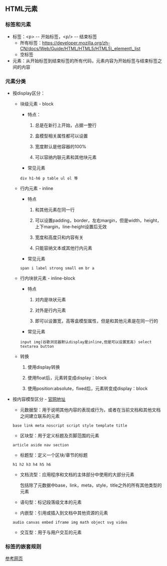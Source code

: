 ## HTML元素

### 标签和元素

* 标签：&lt;p&gt; -- 开始标签，&lt;p/&gt; -- 结束标签
  * 所有标签：https://developer.mozilla.org/zh-CN/docs/Web/Guide/HTML/HTML5/HTML5\_element\_list
  * 空标签
* 元素：从开始标签到结束标签的所有代码，元素内容为开始标签与结束标签之间的内容

### 元素分类

* 按display区分：

  * 块级元素 - block

    * 特点：

      1. 总是在新行上开始，占据一整行

      2. 盒模型相关属性都可以设置

      3. 宽度默认是他容器的100%

      4. 可以容纳内联元素和其他块元素

    * 常见元素

    ```
    div h1-h6 p table ul ol 等
    ```

  * 行内元素 - inline

    * 特点

      1. 和其他元素在同一行

      2. 可以设置padding，border，左右margin，但是width，height，上下margin，line-height设置后无效

      3. 宽度和高度只和内容有关

      4. 只能容纳文本或其他行内元素

    * 常见元素

    ```
    span i label strong small em br a
    ```

  * 行内块状元素 - inline-block

    * 特点

      1. 对内是块状元素

      2. 对外是行内元素

      3. 即可以设置宽，高等盒模型属性，但是和其他元素是在同一行的

    * 常见元素

    ```
    input img(谷歌浏览器默认display是inline,但是可以设置宽高) select textarea button
    ```

  * 转换

    1. 使用display转换

    2. 使用float后，元素转变成display：block

    3. 使用position:absolute，fixed后，元素转变成display：block

* 按内容模型区分 - [官网地址](https://www.w3.org/TR/html5/dom.html#content-models)

  * 元数据型：用于说明其他内容的表现或行为，或者在当前文档和其他文档之间建立联系的元素

  ```
  base link meta noscript script style template title
  ```

  * 区块型：用于定义标题及页脚范围的元素

  ```
  article aside nav section
  ```

  * 标题型：定义一个区块/章节的标题

  ```
  h1 h2 h3 h4 h5 h6
  ```

  * 文档流型：应用程序和文档的主体部分中使用的大部分元素

    包括除了元数据中base，link，meta，style，title之外的所有其他类型的元素

  * 语句型：标记段落级文本的元素

  * 内嵌型：引用或插入到文档中其他资源的元素

  ```
  audio canvas embed iframe img math object svg video
  ```

  * 交互型：用于与用户交互的元素

### 标签的嵌套规则

[参考网页](https://www.xiaohuochai.site/HTML/grammar/grammar_tagsNesting.html)

